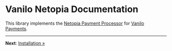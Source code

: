 # Vanilo Netopia Documentation

This library implements the [Netopia Payment Processor](hhttps://netopia-payments.com) for
[Vanilo Payments](https://vanilo.io/docs/4.x/payments).

---

**Next**: [Installation &raquo;](installation.md)
